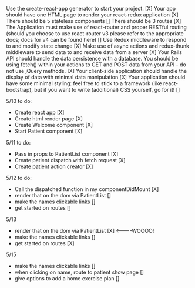 Use the create-react-app generator to start your project. [X] 
Your app should have one HTML page to render your react-redux application [X]
There should be 5 stateless components []
There should be 3 routes [X]
The Application must make use of react-router and proper RESTful routing (should you choose to use react-router v3 please refer to the appropriate docs; docs for v4 can be found here) []
Use Redux middleware to respond to and modify state change [X]
Make use of async actions and redux-thunk middleware to send data to and receive data from a server [X]
Your Rails API should handle the data persistence with a database. You should be using fetch() within your actions to GET and POST data from your API - do not use jQuery methods. [X]
Your client-side application should handle the display of data with minimal data manipulation [X]
Your application should have some minimal styling: feel free to stick to a framework (like react-bootstrap), but if you want to write (additional) CSS yourself, go for it! []

5/10 to do:
- Create react app [X]
- Create html render page [X]
- Create Welcome component [X]
- Start Patient component [X]

5/11 to do:
- Pass in props to PatientList component [X]
- Create patient dispatch with fetch request [X] 
- Create patient action creator [X] 


5/12 to do: 
- Call the dispatched function in my componentDidMount [X]
- render that on the dom via PatientList []
- make the names clickable links []
- get started on routes []

5/13
- render that on the dom via PatientList [X] <----WOOOO!
- make the names clickable links []
- get started on routes [X]

5/15
- make the names clickable links []
- when clicking on name, route to patient show page [] 
- give options to add a home exercise plan []


